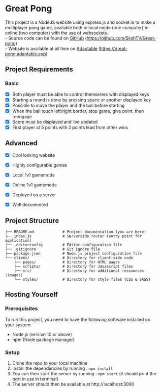 # Great Pong
This project is a NodeJS website using express.js and socket.io to make a multiplayer pong game, available both in local mode (one computer) or online (two computer) with the use of websockets.<br>
\- Source code can be found on [GitHub](https://github.com/SkohTV/Great-pong) (https://github.com/SkohTV/Great-pong)<br>
\- Website is available at all time on [Adaptable](https://great-pong.adaptable.app) (https://great-pong.adaptable.app)



## Project Requirements

### Basic
- [x] Both player must be able to control themselves with displayed keys
- [x] Starting a round is done by pressing space or another displayed key
- [x] Possible to move the player and the ball before starting
- [x] When the ball touch left/right border, stop game, give point, then reengage
- [x] Score must be displayed and live updated
- [x] First player at 5 points with 2 points lead from other wins

## Advanced
- [x] Cool looking website
- [x] Highly configurable games
- [x] Local 1v1 gamemode
- [x] Online 1v1 gamemode
- [x] Deployed on a server
- [x] Well documented



## Project Structure

```
├── README.md             # Project documentation (you are here)
├── index.js              # Serverside router (entry point for application)
├── .editorconfig         # Editor configuration file
├── .gitignore            # Git ignore file
├── package.json          # Node.js project configuration file
└── client/               # Directory for client-side code
    ├── pages/            # Directory for HTML pages
    ├── scripts/          # Directory for JavaScript files
    ├── src/              # Directory for additional ressources (images)
    └── styles/           # Directory for style files (CSS & SASS)
```



## Hosting Yourself

### Prerequisites
To run this project, you need to have the following software installed on your system:

- Node.js (version 10 or above)
- npm (Node package manager)

### Setup
1. Clone the repo to your local machine
2. Install the dependancies by running : `npm install`
3. You can then start the server by running : `npm start` (it should print the port in use in terminal)
4. The server should then be available at http://localhost:3000